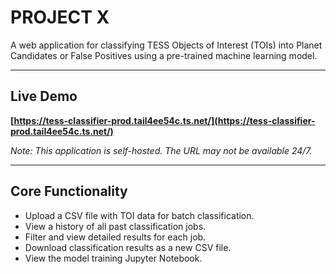 # PROJECT X

A web application for classifying TESS Objects of Interest (TOIs) into Planet Candidates or False Positives using a pre-trained machine learning model.

---

## Live Demo

**[https://tess-classifier-prod.tail4ee54c.ts.net/](https://tess-classifier-prod.tail4ee54c.ts.net/)**

*Note: This application is self-hosted. The URL may not be available 24/7.*

---

## Core Functionality

*   Upload a CSV file with TOI data for batch classification.
*   View a history of all past classification jobs.
*   Filter and view detailed results for each job.
*   Download classification results as a new CSV file.
*   View the model training Jupyter Notebook.


